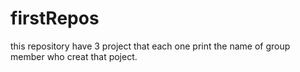 # firstRepos
this repository have 3 project that each one print the name of group member who creat that poject.
